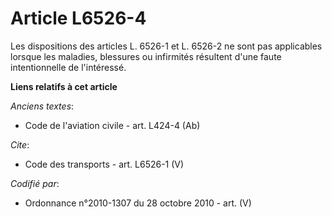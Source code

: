 # Article L6526-4

Les dispositions des articles L. 6526-1 et L. 6526-2 ne sont pas applicables lorsque les maladies, blessures ou infirmités
résultent d'une faute intentionnelle de l'intéressé.

**Liens relatifs à cet article**

_Anciens textes_:

  - Code de l'aviation civile - art. L424-4 (Ab)

_Cite_:

  - Code des transports - art. L6526-1 (V)

_Codifié par_:

  - Ordonnance n°2010-1307 du 28 octobre 2010 - art. (V)
